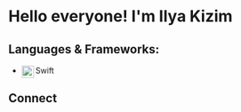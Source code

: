 # Hello everyone! I'm Ilya Kizim

## Languages & Frameworks:
- Swift <img align="left" alt="swift" width="22px" src="https://cdn.jsdelivr.net/npm/simple-icons@v3/icons/swift.svg"/>

## Connect
[telegram]: https://t.me/ilyaKizz

